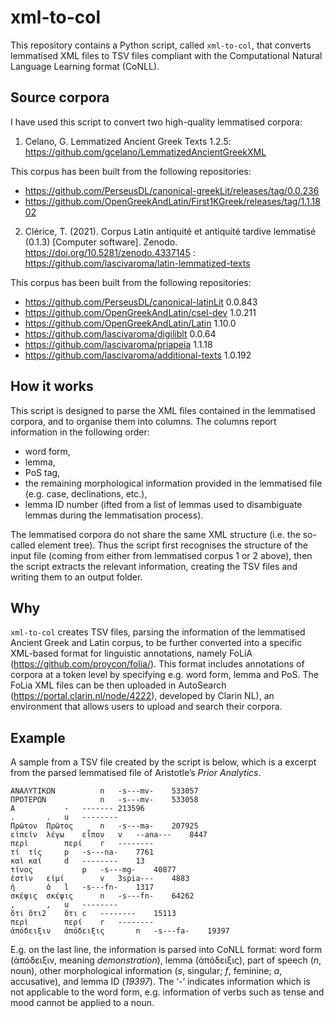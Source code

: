 # xml-to-col
This repository contains a Python script, called `xml-to-col`, that converts lemmatised XML files to TSV files compliant with the Computational Natural Language Learning format (CoNLL). 

## Source corpora 
I have used this script to convert two high-quality lemmatised corpora: 

1. Celano, G. Lemmatized Ancient Greek Texts 1.2.5: https://github.com/gcelano/LemmatizedAncientGreekXML

This corpus has been built from the following repositories: 
- https://github.com/PerseusDL/canonical-greekLit/releases/tag/0.0.236
- https://github.com/OpenGreekAndLatin/First1KGreek/releases/tag/1.1.1802 

2. Clérice, T. (2021). Corpus Latin antiquité et antiquité tardive lemmatisé (0.1.3) [Computer software]. Zenodo. https://doi.org/10.5281/zenodo.4337145 : https://github.com/lascivaroma/latin-lemmatized-texts 

This corpus has been built from the following repositories: 
- https://github.com/PerseusDL/canonical-latinLit 0.0.843
- https://github.com/OpenGreekAndLatin/csel-dev 1.0.211
- https://github.com/OpenGreekAndLatin/Latin 1.10.0
- https://github.com/lascivaroma/digiliblt 0.0.64
- https://github.com/lascivaroma/priapeia 1.1.18
- https://github.com/lascivaroma/additional-texts 1.0.192

## How it works 
This script is designed to parse the XML files contained in the lemmatised corpora, and to organise them into columns. The columns report information in the following order: 
- word form, 
- lemma, 
- PoS tag,
- the remaining morphological information provided in the lemmatised file (e.g. case, declinations, etc.),
- lemma ID number (ifted from a list of lemmas used to disambiguate lemmas during the lemmatisation process).

The lemmatised corpora do not share the same XML structure (i.e. the so-called element tree). Thus the script first recognises the structure of the input file (coming from either from lemmatised corpus 1 or 2 above), then the script extracts the relevant information, creating the TSV files and writing them to an output folder. 

## Why
`xml-to-col` creates TSV files, parsing the information of the lemmatised Ancient Greek and Latin corpus, to be further converted into a specific XML-based format for linguistic annotations, namely FoLiA (https://github.com/proycon/folia/). This format includes annotations of corpora at a token level by specifying e.g. word form, lemma and PoS. The FoLia XML files can be then uploaded in AutoSearch (https://portal.clarin.nl/node/4222), developed by Clarin NL), an environment that allows users to upload and search their corpora. 

## Example
A sample from a TSV file created by the script is below, which is a excerpt from the parsed lemmatised file of Aristotle’s *Prior Analytics*.

```
ΑΝΑΛΥΤΙΚΩΝ			n	-s---mv-	533057
ΠΡΟΤΕΡΩΝ			n	-s---mv-	533058
Α			-	-------	213596
.		.	u	--------	
Πρῶτον	Πρῶτος		n	-s---ma-	207925
εἰπεῖν	λέγω	εἶπον	v	--ana---	8447
περὶ		περί	r	--------	
τί	τίς		p	-s---na-	7761
καὶ	καί		d	--------	13
τίνος			p	-s---mg-	40877
ἐστὶν	εἰμί		v	3spia---	4883
ἡ		ὁ	l	-s---fn-	1317
σκέψις	σκέψις		n	-s---fn-	64262
,		,	u	--------	
ὅτι	ὅτι2	ὅτι	c	--------	15113
περὶ		περί	r	--------	
ἀπόδειξιν	ἀπόδειξις		n	-s---fa-	19397
```

E.g. on the last line, the information is parsed into CoNLL format: word form (ἀπόδειξιν, meaning *demonstration*), lemma (ἀπόδειξις), part of speech (*n*, noun), other morphological information (*s*, singular; *f*, feminine; *a*, accusative), and lemma ID (*19397*). The ‘-’ indicates information which is not applicable to the word form, e.g. information of  verbs such as tense and mood cannot be applied to a noun.
